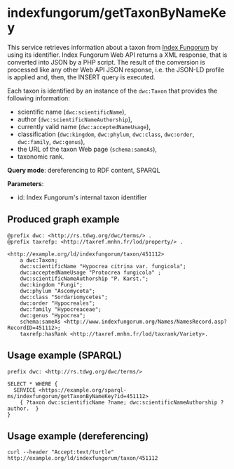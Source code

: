 
# indexfungorum/getTaxonByNameKey


This service retrieves information about a taxon from [Index Fungorum](http://www.indexfungorum.org/) by using its identifier. 
Index Fungorum Web API returns a XML response, that is converted into JSON by a PHP script. 
The result of the conversion is processed like any other Web API JSON response, i.e. the JSON-LD profile is applied and, then, the INSERT query is executed.

Each taxon is identified by an instance of the `dwc:Taxon` that provides the following information:
- scientific name (`dwc:scientificName`),
- author (`dwc:scientificNameAuthorship`),
- currently valid name (`dwc:acceptedNameUsage`),
- classification (`dwc:kingdom`, `dwc:phylum`, `dwc:class`, `dwc:order`, `dwc:family`, `dwc:genus`),
- the URL of the taxon Web page (`schema:sameAs`),
- taxonomic rank.

**Query mode**: dereferencing to RDF content, SPARQL

**Parameters**: 
- id: Index Fungorum's internal taxon identifier




## Produced graph example

```turtle
@prefix dwc: <http://rs.tdwg.org/dwc/terms/> .
@prefix taxrefp: <http://taxref.mnhn.fr/lod/property/> .

<http://example.org/ld/indexfungorum/taxon/451112>
    a dwc:Taxon;
    dwc:scientificName "Hypocrea citrina var. fungicola";
    dwc:acceptedNameUsage "Protocrea fungicola" ;
    dwc:scientificNameAuthorship "P. Karst.";
    dwc:kingdom "Fungi";
    dwc:phylum "Ascomycota";
    dwc:class "Sordariomycetes";
    dwc:order "Hypocreales";
    dwc:family "Hypocreaceae";
    dwc:genus "Hypocrea";
    schema:sameAs <http://www.indexfungorum.org/Names/NamesRecord.asp?RecordID=451112>;
    taxrefp:hasRank <http://taxref.mnhn.fr/lod/taxrank/Variety>.
```

## Usage example (SPARQL)

```sparql
prefix dwc: <http://rs.tdwg.org/dwc/terms/>

SELECT * WHERE {
  SERVICE <https://example.org/sparql-ms/indexfungorum/getTaxonByNameKey?id=451112>
    { ?taxon dwc:scientificName ?name; dwc:scientificNameAuthorship ?author.  }
}
```

## Usage example (dereferencing)

    curl --header "Accept:text/turtle" http://example.org/ld/indexfungorum/taxon/451112

